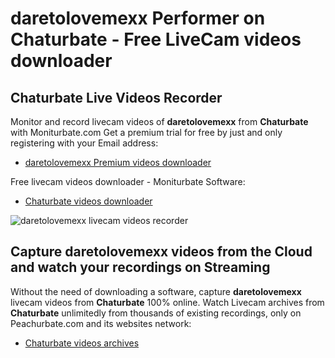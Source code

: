# daretolovemexx Performer on Chaturbate - Free LiveCam videos downloader

## Chaturbate Live Videos Recorder

Monitor and record livecam videos of **daretolovemexx** from **Chaturbate** with Moniturbate.com
Get a premium trial for free by just and only registering with your Email address:
* [daretolovemexx Premium videos downloader](https://moniturbate.com/request-demo-licence-key.html)

Free livecam videos downloader - Moniturbate Software:
* [Chaturbate videos downloader](https://moniturbate.com/moniturbate-download-software.html)

![daretolovemexx livecam videos recorder](https://peachurnet.com/templates/moniturbate-software.png)


## Capture daretolovemexx videos from the Cloud and watch your recordings on Streaming

Without the need of downloading a software, capture **daretolovemexx** livecam videos from **Chaturbate** 100% online.
Watch Livecam archives from **Chaturbate** unlimitedly from thousands of existing recordings, only on Peachurbate.com and its websites network:
* [Chaturbate videos archives](https://peachurnet.com/)
